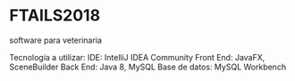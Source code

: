 # FTAILS2018
software para veterinaria

Tecnología a utilizar:
IDE: IntelliJ IDEA Community
Front End: JavaFX, SceneBuilder
Back End: Java 8, MySQL
Base de datos: MySQL Workbench
